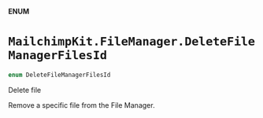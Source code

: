 **ENUM**

# `MailchimpKit.FileManager.DeleteFileManagerFilesId`

```swift
enum DeleteFileManagerFilesId
```

Delete file

Remove a specific file from the File Manager.
